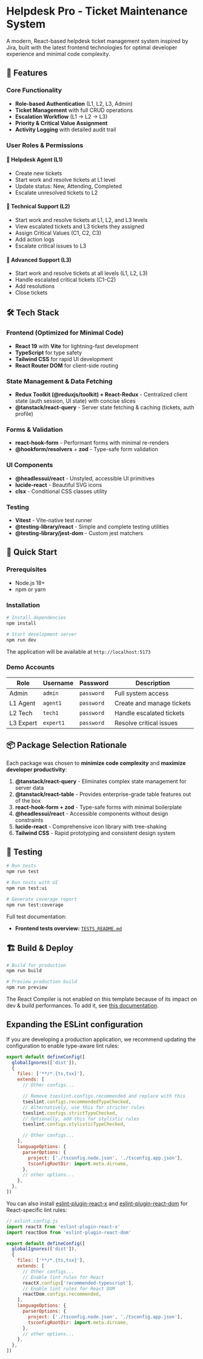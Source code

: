 # Helpdesk Pro - Ticket Maintenance System

A modern, React-based helpdesk ticket management system inspired by Jira, built with the latest frontend technologies for optimal developer experience and minimal code complexity.

## 🚀 Features

### Core Functionality
- **Role-based Authentication** (L1, L2, L3, Admin)
- **Ticket Management** with full CRUD operations
- **Escalation Workflow** (L1 → L2 → L3)
- **Priority & Critical Value Assignment**
- **Activity Logging** with detailed audit trail

### User Roles & Permissions

#### 🔹 Helpdesk Agent (L1)
- Create new tickets
- Start work and resolve tickets at L1 level
- Update status: New, Attending, Completed
- Escalate unresolved tickets to L2

#### 🔹 Technical Support (L2)
- Start work and resolve tickets at L1, L2, and L3 levels
- View escalated tickets and L3 tickets they assigned
- Assign Critical Values (C1, C2, C3)
- Add action logs
- Escalate critical issues to L3

#### 🔹 Advanced Support (L3)
- Start work and resolve tickets at all levels (L1, L2, L3)
- Handle escalated critical tickets (C1-C2)
- Add resolutions
- Close tickets

## 🛠 Tech Stack

### Frontend (Optimized for Minimal Code)
- **React 19** with **Vite** for lightning-fast development
- **TypeScript** for type safety
- **Tailwind CSS** for rapid UI development
- **React Router DOM** for client-side routing

### State Management & Data Fetching
- **Redux Toolkit (@reduxjs/toolkit) + React-Redux** - Centralized client state (auth session, UI state) with concise slices
- **@tanstack/react-query** - Server state fetching & caching (tickets, auth profile)

### Forms & Validation
- **react-hook-form** - Performant forms with minimal re-renders
- **@hookform/resolvers** + **zod** - Type-safe form validation

### UI Components
- **@headlessui/react** - Unstyled, accessible UI primitives
- **lucide-react** - Beautiful SVG icons
- **clsx** - Conditional CSS classes utility

### Testing
- **Vitest** - Vite-native test runner
- **@testing-library/react** - Simple and complete testing utilities
- **@testing-library/jest-dom** - Custom jest matchers

## 🚀 Quick Start

### Prerequisites
- Node.js 18+ 
- npm or yarn

### Installation

```bash
# Install dependencies
npm install

# Start development server
npm run dev
```

The application will be available at `http://localhost:5173`

### Demo Accounts

| Role | Username | Password | Description |
|------|----------|----------|-------------|
| Admin | `admin` | `password` | Full system access |
| L1 Agent | `agent1` | `password` | Create and manage tickets |
| L2 Tech | `tech1` | `password` | Handle escalated tickets |
| L3 Expert | `expert1` | `password` | Resolve critical issues |

## 📦 Package Selection Rationale

Each package was chosen to **minimize code complexity** and **maximize developer productivity**:

1. **@tanstack/react-query** - Eliminates complex state management for server data
2. **@tanstack/react-table** - Provides enterprise-grade table features out of the box
3. **react-hook-form + zod** - Type-safe forms with minimal boilerplate
4. **@headlessui/react** - Accessible components without design constraints
5. **lucide-react** - Comprehensive icon library with tree-shaking
6. **Tailwind CSS** - Rapid prototyping and consistent design system

## 🧪 Testing

```bash
# Run tests
npm run test

# Run tests with UI
npm run test:ui

# Generate coverage report
npm run test:coverage
```

Full test documentation:
- **Frontend tests overview:** [`TESTS_README.md`](./TESTS_README.md)

## 🏗 Build & Deploy

```bash
# Build for production
npm run build

# Preview production build
npm run preview
```

The React Compiler is not enabled on this template because of its impact on dev & build performances. To add it, see [this documentation](https://react.dev/learn/react-compiler/installation).

## Expanding the ESLint configuration

If you are developing a production application, we recommend updating the configuration to enable type-aware lint rules:

```js
export default defineConfig([
  globalIgnores(['dist']),
  {
    files: ['**/*.{ts,tsx}'],
    extends: [
      // Other configs...

      // Remove tseslint.configs.recommended and replace with this
      tseslint.configs.recommendedTypeChecked,
      // Alternatively, use this for stricter rules
      tseslint.configs.strictTypeChecked,
      // Optionally, add this for stylistic rules
      tseslint.configs.stylisticTypeChecked,

      // Other configs...
    ],
    languageOptions: {
      parserOptions: {
        project: ['./tsconfig.node.json', './tsconfig.app.json'],
        tsconfigRootDir: import.meta.dirname,
      },
      // other options...
    },
  },
])
```

You can also install [eslint-plugin-react-x](https://github.com/Rel1cx/eslint-react/tree/main/packages/plugins/eslint-plugin-react-x) and [eslint-plugin-react-dom](https://github.com/Rel1cx/eslint-react/tree/main/packages/plugins/eslint-plugin-react-dom) for React-specific lint rules:

```js
// eslint.config.js
import reactX from 'eslint-plugin-react-x'
import reactDom from 'eslint-plugin-react-dom'

export default defineConfig([
  globalIgnores(['dist']),
  {
    files: ['**/*.{ts,tsx}'],
    extends: [
      // Other configs...
      // Enable lint rules for React
      reactX.configs['recommended-typescript'],
      // Enable lint rules for React DOM
      reactDom.configs.recommended,
    ],
    languageOptions: {
      parserOptions: {
        project: ['./tsconfig.node.json', './tsconfig.app.json'],
        tsconfigRootDir: import.meta.dirname,
      },
      // other options...
    },
  },
])
```
